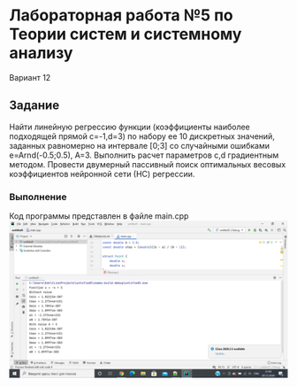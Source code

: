 # Лабораторная работа №5 по Теории систем и системному анализу
Вариант 12
## Задание
Найти линейную регрессию функции (коэффициенты наиболее подходящей прямой c=-1,d=3) по набору ее 10 дискретных значений, заданных равномерно на интервале [0;3] со случайными ошибками e=Arnd(-0.5;0.5), A=3. Выполнить расчет параметров c,d градиентным методом. Провести двумерный пассивный поиск оптимальных весовых коэффициентов нейронной сети (НС) регрессии.
### Выполнение
Код программы представлен в файле main.cpp
![](https://github.com/nikolaevaaa/tsisa05/blob/main/lab05.png?raw=true)
